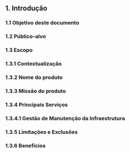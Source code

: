 <style>body {text-align: justify}</style>

## 1.	 Introdução

### 1.1	 Objetivo deste documento

### 1.2	Público-alvo

### 1.3	 Escopo

### 1.3.1	Contextualização

### 1.3.2	Nome do produto

### 1.3.3	Missão do produto

### 1.3.4	Principais Serviços

### 1.3.4.1	Gestão de Manutenção da Infraestrutura

### 1.3.5	Limitações e Exclusões

### 1.3.6	Benefícios



